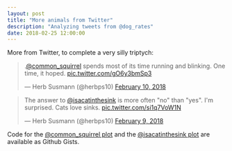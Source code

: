```yaml
---
layout: post
title: "More animals from Twitter"
description: "Analyzing tweets from @dog_rates"
date: 2018-02-25 12:00:00
---
```


More from Twitter, to complete a very silly triptych:

<blockquote class="twitter-tweet" data-lang="en"><p lang="en" dir="ltr">.<a href="https://twitter.com/common_squirrel?ref_src=twsrc%5Etfw">@common_squirrel</a> spends most of its time running and blinking. One time, it hoped. <a href="https://t.co/gO6y3bmSp3">pic.twitter.com/gO6y3bmSp3</a></p>&mdash; Herb Susmann (@herbps10) <a href="https://twitter.com/herbps10/status/962143396667232256?ref_src=twsrc%5Etfw">February 10, 2018</a></blockquote>
<script async src="https://platform.twitter.com/widgets.js" charset="utf-8"></script>

<blockquote class="twitter-tweet" data-lang="en"><p lang="en" dir="ltr">The answer to <a href="https://twitter.com/isacatinthesink?ref_src=twsrc%5Etfw">@isacatinthesink</a> is more often &quot;no&quot; than &quot;yes&quot;. I&#39;m surprised. Cats love sinks. <a href="https://t.co/si1q7VoW1N">pic.twitter.com/si1q7VoW1N</a></p>&mdash; Herb Susmann (@herbps10) <a href="https://twitter.com/herbps10/status/961773203759747072?ref_src=twsrc%5Etfw">February 9, 2018</a></blockquote>

Code for the [@common_squirrel plot](https://gist.github.com/herbps10/1908ebecba9ccec4a5e90d0c8970ec8d) and the [@isacatinthesink plot](https://gist.github.com/herbps10/10789f17eeccdd221ecea61cc343041c) are available as Github Gists.
